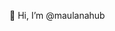 👋 Hi, I’m @maulanahub

<!---
maulanahub/maulanahub is a ✨ special ✨ repository because its `README.md` (this file) appears on your GitHub profile.
You can click the Preview link to take a look at your changes.
--->

